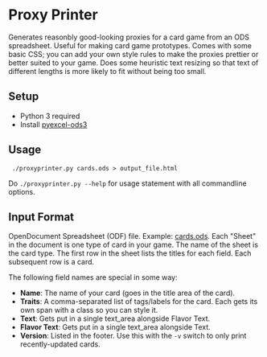 Proxy Printer
=============

Generates reasonbly good-looking proxies for a card game from an ODS spreadsheet. Useful for making card game prototypes. Comes with some basic CSS; you can add your own style rules to make the proxies prettier or better suited to your game. Does some heuristic text resizing so that text of different lengths is more likely to fit without being too small.


Setup
------

* Python 3 required
* Install [pyexcel-ods3](https://github.com/pyexcel/pyexcel-ods3)

Usage
------

     ./proxyprinter.py cards.ods > output_file.html

Do `./proxyprinter.py --help` for usage statement with all commandline options.


Input Format
-------------
OpenDocument Spreadsheet (ODF) file. Example: [cards.ods](cards.ods). Each "Sheet" in the document is one type of card in your game. The name of the sheet is the card type. The first row in the sheet lists the titles for each field. Each subsequent row is a card.

The following field names are special in some way:

- **Name**: The name of your card (goes in the title area of the card).
- **Traits**: A comma-separated list of tags/labels for the card. Each gets its own span with a class so you can style it.
- **Text**: Gets put in a single text_area alongside Flavor Text.
- **Flavor Text**: Gets put in a single text_area alongside Text.
- **Version**: Listed in the footer. Use this with the `-v` switch to only print recently-updated cards.
